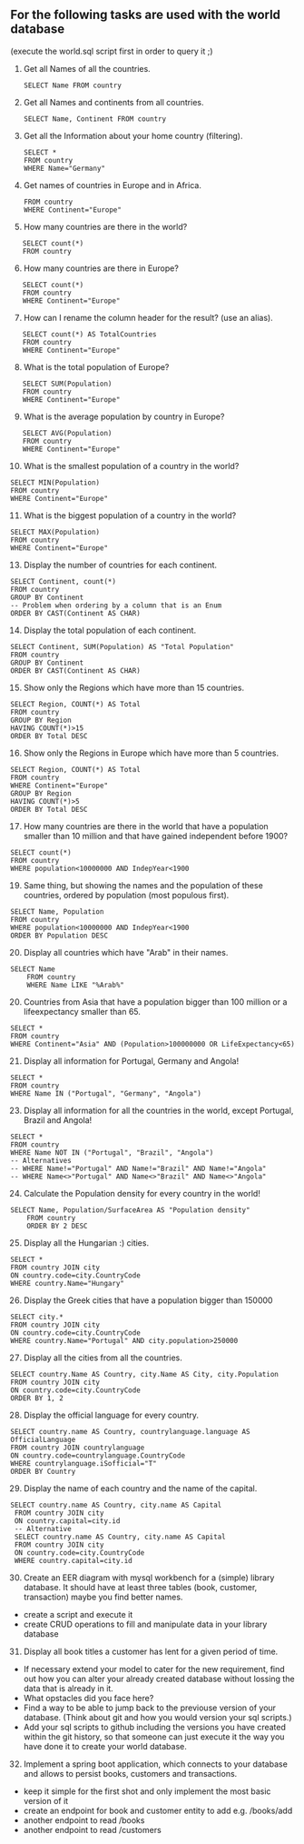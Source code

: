 ## For the following tasks are used with the world database

(execute the world.sql script first in order to query it ;)

1. Get all Names of all the countries.
   
   ```
   SELECT Name FROM country
2. Get all Names and continents from all countries.
   ```
   SELECT Name, Continent FROM country

3. Get all the Information about your home country (filtering).
   ```
   SELECT *
   FROM country
   WHERE Name="Germany"
   
4. Get names of countries in Europe and in Africa.
   ```SELECT Name
   FROM country
   WHERE Continent="Europe"
   
5. How many countries are there in the world?
```
   SELECT count(*)
   FROM country
```

6. How many countries are there in Europe?
```
   SELECT count(*)
   FROM country
   WHERE Continent="Europe"
```

7. How can I rename the column header for the result? (use an alias).
```   
   SELECT count(*) AS TotalCountries
   FROM country
   WHERE Continent="Europe"
```

8. What is the total population of Europe?
```
   SELECT SUM(Population)
   FROM country
   WHERE Continent="Europe"
```

9. What is the average population by country in Europe?
```
   SELECT AVG(Population)
   FROM country
   WHERE Continent="Europe"
```

10. What is the smallest population of a country in the world?
```
SELECT MIN(Population)
FROM country
WHERE Continent="Europe"
```

11. What is the biggest population of a country in the world?
```
SELECT MAX(Population)
FROM country
WHERE Continent="Europe"
```

13. Display the number of countries for each continent.
```
SELECT Continent, count(*)
FROM country
GROUP BY Continent
-- Problem when ordering by a column that is an Enum
ORDER BY CAST(Continent AS CHAR)
```
14. Display the total population of each continent.
```
SELECT Continent, SUM(Population) AS "Total Population"
FROM country
GROUP BY Continent
ORDER BY CAST(Continent AS CHAR)
```
15. Show only the Regions which have more than 15 countries.
```
SELECT Region, COUNT(*) AS Total
FROM country
GROUP BY Region
HAVING COUNT(*)>15
ORDER BY Total DESC
```
16. Show only the Regions in Europe which have more than 5 countries.
```
SELECT Region, COUNT(*) AS Total
FROM country
WHERE Continent="Europe"
GROUP BY Region
HAVING COUNT(*)>5
ORDER BY Total DESC
```
17. How many countries are there in the world that have a population smaller than 10 million and that have gained independent before 1900?
```
SELECT count(*)
FROM country
WHERE population<10000000 AND IndepYear<1900
```
19. Same thing, but showing the names and the population of these countries, ordered by population (most populous first).
```
SELECT Name, Population
FROM country
WHERE population<10000000 AND IndepYear<1900
ORDER BY Population DESC
```
20. Display all countries which have "Arab" in their names.
```
SELECT Name
    FROM country
    WHERE Name LIKE "%Arab%"
```
20. Countries from Asia that have a population bigger than 100 million or a lifeexpectancy smaller than 65.
```
SELECT *
FROM country
WHERE Continent="Asia" AND (Population>100000000 OR LifeExpectancy<65)
```
21. Display all information for Portugal, Germany and Angola!
```
SELECT *
FROM country
WHERE Name IN ("Portugal", "Germany", "Angola")
```
23. Display all information for all the countries in the world, except Portugal, Brazil and Angola!
```
SELECT *
FROM country
WHERE Name NOT IN ("Portugal", "Brazil", "Angola")
-- Alternatives
-- WHERE Name!="Portugal" AND Name!="Brazil" AND Name!="Angola"
-- WHERE Name<>"Portugal" AND Name<>"Brazil" AND Name<>"Angola"
```
24. Calculate the Population density for every country in the world!
```
SELECT Name, Population/SurfaceArea AS "Population density"
    FROM country
    ORDER BY 2 DESC
```
25. Display all the Hungarian :) cities.
```
SELECT *
FROM country JOIN city
ON country.code=city.CountryCode
WHERE country.Name="Hungary"
```
26. Display the Greek cities that have a population bigger than 150000
```
SELECT city.*
FROM country JOIN city
ON country.code=city.CountryCode
WHERE country.Name="Portugal" AND city.population>250000
```
27. Display all the cities from all the countries.
```
SELECT country.Name AS Country, city.Name AS City, city.Population
FROM country JOIN city
ON country.code=city.CountryCode
ORDER BY 1, 2
```
28. Display the official language for every country.
```
SELECT country.name AS Country, countrylanguage.language AS OfficialLanguage
FROM country JOIN countrylanguage
ON country.code=countrylanguage.CountryCode
WHERE countrylanguage.iSofficial="T"
ORDER BY Country
```
29. Display the name of each country and the name of the capital.
```
SELECT country.name AS Country, city.name AS Capital
 FROM country JOIN city
 ON country.capital=city.id
 -- Alternative
 SELECT country.name AS Country, city.name AS Capital
 FROM country JOIN city
 ON country.code=city.CountryCode
 WHERE country.capital=city.id
```

30. Create an EER diagram with mysql workbench for a (simple) library database. It should have at least three tables (book, customer, transaction) maybe you find better names.
   - create a script and execute it
   - create CRUD operations to fill and manipulate data in your library database

31. Display all book titles a customer has lent for a given period of time. 
   -  If necessary extend your model to cater for the new requirement, find out how you can alter your already created database without lossing the data that is already in it. 
   -  What opstacles did you face here?
   -  Find a way to be able to jump back to the previouse version of your database. (Think about git and how you would version your sql scripts.)
   -  Add your sql scripts to github including the versions you have created within the git history, so that someone can just execute it the way you have done it to create your world database.

32. Implement a spring boot application, which connects to your database and allows to persist books, customers and transactions.
   - keep it simple for the first shot and only implement the most basic version of it
   - create an endpoint for book and customer entity to add e.g. /books/add
   - another endpoint to read /books
   - another endpoint to read /customers

